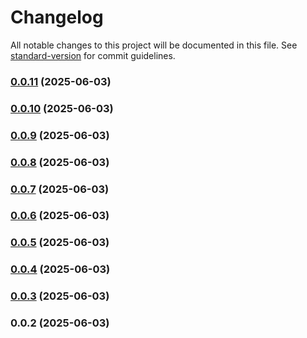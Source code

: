 # Changelog

All notable changes to this project will be documented in this file. See [standard-version](https://github.com/conventional-changelog/standard-version) for commit guidelines.

### [0.0.11](https://github.com/your-username/drafter/compare/v0.0.10...v0.0.11) (2025-06-03)

### [0.0.10](https://github.com/your-username/drafter/compare/v0.0.9...v0.0.10) (2025-06-03)

### [0.0.9](https://github.com/your-username/drafter/compare/v0.0.8...v0.0.9) (2025-06-03)

### [0.0.8](https://github.com/your-username/drafter/compare/v0.0.7...v0.0.8) (2025-06-03)

### [0.0.7](https://github.com/your-username/drafter/compare/v0.0.6...v0.0.7) (2025-06-03)

### [0.0.6](https://github.com/your-username/drafter/compare/v0.0.5...v0.0.6) (2025-06-03)

### [0.0.5](https://github.com/your-username/drafter/compare/v0.0.4...v0.0.5) (2025-06-03)

### [0.0.4](https://github.com/your-username/drafter/compare/v0.0.3...v0.0.4) (2025-06-03)

### [0.0.3](https://github.com/your-username/drafter/compare/v0.0.2...v0.0.3) (2025-06-03)

### 0.0.2 (2025-06-03)

